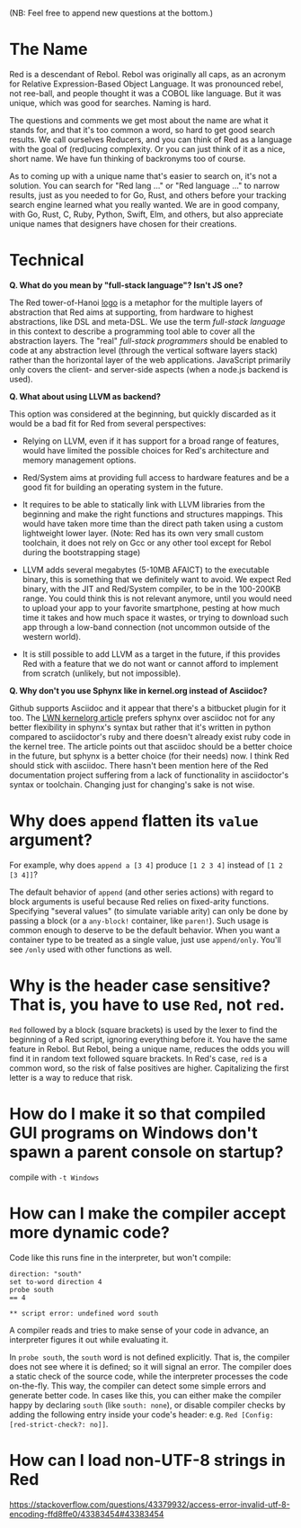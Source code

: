 (NB: Feel free to append new questions at the bottom.)

# The Name

Red is a descendant of Rebol. Rebol was originally all caps, as an acronym for Relative Expression-Based Object Language. It was pronounced rebel, not ree-ball, and people thought it was a COBOL like language. But it was unique, which was good for searches. Naming is hard.

The questions and comments we get most about the name are what it stands for, and that it's too common a word, so hard to get good search results. We call ourselves Reducers, and you can think of Red as a language with the goal of (red)ucing complexity. Or you can just think of it as a nice, short name. We have fun thinking of backronyms too of course. 

As to coming up with a unique name that's easier to search on, it's not a solution. You can search for "Red lang ..." or "Red language ..." to narrow results, just as you needed to for Go, Rust, and others before your tracking search engine learned what you really wanted. We are in good company, with Go, Rust, C, Ruby, Python, Swift, Elm, and others, but also appreciate unique names that designers have chosen for their creations.

# Technical

**Q. What do you mean by "full-stack language"? Isn't JS one?**

The Red tower-of-Hanoi [logo](http://i.stack.imgur.com/4iHfk.png) is a metaphor for the multiple layers of abstraction that Red aims at supporting, from hardware to highest abstractions, like DSL and meta-DSL. We use the term _full-stack language_ in this context to describe a programming tool able to cover all the abstraction layers. The "real" _full-stack programmers_ should be enabled to code at any abstraction level (through the vertical software layers stack) rather than the horizontal layer of the web applications. JavaScript primarily only covers the client- and server-side aspects (when a node.js backend is used).

**Q. What about using LLVM as backend?**

This option was considered at the beginning, but quickly discarded as it would be a bad fit for Red from several perspectives:

* Relying on LLVM, even if it has support for a broad range of features, would have limited the possible choices for Red's architecture and memory management options. 

* Red/System aims at providing full access to hardware features and be a good fit for building an operating system in the future.

* It requires to be able to statically link with LLVM libraries from the beginning and make the right functions and structures mappings. This would have taken more time than the direct path taken using a custom lightweight lower layer. (Note: Red has its own very small custom toolchain, it does not rely on Gcc or any other tool except for Rebol during the bootstrapping stage)

* LLVM adds several megabytes (5-10MB AFAICT) to the executable binary, this is something that we definitely want to avoid. We expect Red binary, with the JIT and Red/System compiler, to be in the 100-200KB range. You could think this is not relevant anymore, until you would need to upload your app to your favorite smartphone, pesting at how much time it takes and how much space it wastes, or trying to download such app through a low-band connection (not uncommon outside of the western world). 

* It is still possible to add LLVM as a target in the future, if this provides Red with a feature that we do not want or cannot afford to implement from scratch (unlikely, but not impossible).

**Q. Why don't you use Sphynx like in kernel.org instead of Asciidoc?**

Github supports Asciidoc and it appear that there's a bitbucket plugin for it too. The [LWN kernelorg article](https://lwn.net/Articles/692704/) prefers sphynx over asciidoc not for any better flexibility in sphynx's syntax but rather that it's written in python compared to asciidoctor's ruby and there doesn't already exist ruby code in the kernel tree. The article points out that asciidoc should be a better choice in the future, but sphynx is a better choice (for their needs) now. I think Red should stick with asciidoc. There hasn't been mention here of the Red documentation project suffering from a lack of functionality in asciidoctor's syntax or toolchain. Changing just for changing's sake is not wise.

# Why does `append` flatten its `value` argument?

For example, why does `append a [3 4]` produce `[1 2 3 4]` instead of `[1 2 [3 4]]`?

The default behavior of `append` (and other series actions) with regard to block arguments is useful because Red relies on fixed-arity functions. Specifying "several values" (to simulate variable arity) can only be done by passing a block (or a `any-block!` container, like `paren!`). Such usage is common enough to deserve to be the default behavior. When you want a container type to be treated as a single value, just use `append/only`. You'll see `/only` used with other functions as well.

# Why is the header case sensitive? That is, you have to use `Red`, not `red`.

`Red` followed by a block (square brackets) is used by the lexer to find the beginning of a Red script, ignoring everything before it. You have the same feature in Rebol. But Rebol, being a unique name, reduces the odds you will find it in random text followed square brackets. In Red's case, `red` is a common word, so the risk of false positives are higher. Capitalizing the first letter is a way to reduce that risk.

# How do I make it so that compiled GUI programs on Windows don't spawn a parent console on startup?

compile with `-t Windows`

# How can I make the compiler accept more dynamic code?

Code like this runs fine in the interpreter, but won't compile:

```red
direction: "south"
set to-word direction 4
probe south
== 4
```

```red
** script error: undefined word south
```

A compiler reads and tries to make sense of your code in advance, an interpreter figures it out while evaluating it.

In `probe south`, the `south` word is not defined explicitly. That is, the compiler does not see where it is defined; so it will signal an error. The compiler does a static check of the source code, while the interpreter processes the code on-the-fly. This way, the compiler can detect some simple errors and generate better code. In cases like this, you can either make the compiler happy by declaring `south` (like `south: none`), or disable compiler checks by adding the following entry inside your code's header: e.g. `Red [Config: [red-strict-check?: no]]`.

# How can I load non-UTF-8 strings in Red

https://stackoverflow.com/questions/43379932/access-error-invalid-utf-8-encoding-ffd8ffe0/43383454#43383454

